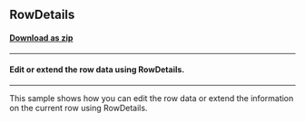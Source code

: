 ## RowDetails
#### [Download as zip](https://grapecity.github.io/DownGit/#/home?url=https://github.com/GrapeCity/ComponentOne-WinForms-Samples/tree/master/NetFramework\FlexGrid\VB\RowDetails)
____
#### Edit or extend the row data using RowDetails.
____
This sample shows how you can edit the row data or extend the information on the current row using RowDetails. 